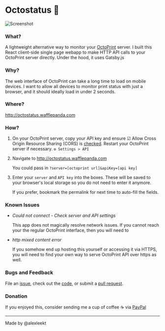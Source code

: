 # Octostatus 🐙

![Screenshot](https://i.imgur.com/4ABMfBP.jpg)

### What?

A lightweight alternative way to monitor your [OctoPrint](https://octoprint.org/) server. I built this React client-side single page webapp to make HTTP API calls to your OctoPrint server directly. Under the hood, it uses Gatsby.js

### Why?

The web interface of OctoPrint can take a long time to load on mobile devices. I want to allow all devices to monitor print status with just a browser, and it should ideally load in under 2 seconds.

### Where?

http://octostatus.wafflepanda.com

### How?

1. On your OctoPrint server, copy your API key and ensure ☑ Allow Cross Origin Resource Sharing (CORS) is <u>checked</u>. Restart your OctoPrint server if necessary.
   `⚙ Settings > API`

2. Navigate to http://octostatus.wafflepanda.com

   You could pass in `?server=[octoprint url]&apiKey=[api key]`

3. Enter your `server` and `API key` into the boxes. These will be saved to your browser's local storage so you do not need to enter it anymore.

   If you prefer, bookmark the permalink for next time to auto-fill the fields.

### Known Issues

- _Could not connect - Check server and API settings_

  This app does not magically resolve network issues. If you cannot reach your the regular OctoPrint interface, then you will need to

- _http mixed content error_

  If you somehow end up hosting this yourself or accessing it via HTTPS, you will need to find your own way to serve OctoPrint API over https as well.

### Bugs and Feedback

File an [issue](https://github.com/alexleekt/gatsby-octoprint-status/issues), check out the [code](https://github.com/alexleekt/gatsby-octoprint-status), or submit a [pull request](https://github.com/alexleekt/gatsby-octoprint-status/pulls).

### Donation

If you enjoyed this, consider sending me a cup of coffee ☕ via [PayPal](https://www.paypal.me/alexleekt)

---

Made by @alexleekt
